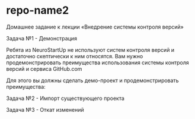 # repo-name2
Домашнее задание к лекции «Внедрение системы контроля версий»

Задача №1 - Демонстрация

Ребята из NeuroStartUp не используют систем контроля версий и достаточно скептически к ним относятся. Вам нужно продемонстрировать преимущества использования системы контроля версий и сервиса GitHub.com

Для этого вы должны сделать демо-проект и продемонстрировать преимущества:

Задача №2 - Импорт существующего проекта

Задача №3 - Откат изменений

